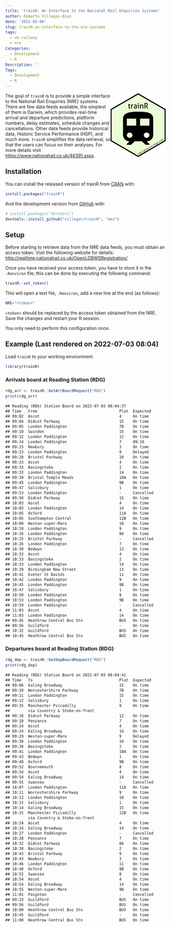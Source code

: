```yaml
---
title: 'trainR: An Interface to the National Rail Enquiries Systems'
author: Roberto Villegas-Diaz
date: '2021-02-08'
slug: trainR-an-interface-to-the-nre-systems
tags:
  - uk-railway
  - nre
Categories:
  - Development
  - R
Description: ''
Tags:
  - Development
  - R
---
```


<img src="https://raw.githubusercontent.com/villegar/trainR/main/inst/images/logo.png" alt="logo" align="right" height=200px/>

The goal of `trainR` is to provide a simple interface to the 
National Rail Enquiries (NRE) systems. There are few data feeds 
available, the simplest of them is Darwin, which provides real-time 
arrival and departure predictions, platform numbers, delay estimates, 
schedule changes and cancellations. Other data feeds provide historical 
data, Historic Service Performance (HSP), and much more. `trainR` 
simplifies the data retrieval, so that the users can focus on their 
analyses. For more details visit 
https://www.nationalrail.co.uk/46391.aspx.

## Installation

You can install the released version of trainR from [CRAN](https://CRAN.R-project.org) with:

``` r
install.packages("trainR")
```

And the development version from [GitHub](https://github.com/) with:

``` r
# install.packages("devtools")
devtools::install_github("villegar/trainR", "dev")
```

## Setup
Before starting to retrieve data from the NRE data feeds, you must obtain an access token. 
Visit the following website for details: http://realtime.nationalrail.co.uk/OpenLDBWSRegistration/

Once you have received your access token, you have to store it in the `.Renviron` file; this can be 
done by executing the following command:


```r
trainR::set_token()
```

This will open a text file, `.Renviron`, add a new line at the end (as follows):

```bash
NRE="<token>"
```

`<token>` should be replaced by the access token obtained from the NRE. Save the changes and restart 
your R session.

You only need to perform this configuration once.

## Example (Last rendered on 2022-07-03 08:04)

Load `trainR` to your working environment:

```r
library(trainR)
```

### Arrivals board at Reading Station (RDG)


```r
rdg_arr <- trainR::GetArrBoardRequest("RDG")
print(rdg_arr)
```

```
## Reading (RDG) Station Board on 2022-07-03 08:04:37
## Time   From                                    Plat  Expected
## 09:02  Ascot                                   4     On time
## 09:04  Didcot Parkway                          15    On time
## 09:05  London Paddington                       7B    On time
## 09:10  Swindon                                 15    On time
## 09:12  London Paddington                       12    On time
## 09:14  London Paddington                       7     09:16
## 09:15  Newbury                                 3     On time
## 09:23  London Paddington                       9     Delayed
## 09:28  Bristol Parkway                         10    On time
## 09:33  Ascot                                   4     On time
## 09:33  Basingstoke                             2     On time
## 09:33  London Paddington                       14    On time
## 09:39  Bristol Temple Meads                    10A   On time
## 09:45  London Paddington                       9B    On time
## 09:47  Salisbury                               1     On time
## 09:53  London Paddington                       -     Cancelled
## 09:58  Didcot Parkway                          15    On time
## 10:03  Ascot                                   4     On time
## 10:03  London Paddington                       14    On time
## 10:05  Oxford                                  11A   On time
## 10:05  Southampton Central                     12B   On time
## 10:09  Weston-super-Mare                       10    On time
## 10:10  London Paddington                       9     On time
## 10:16  London Paddington                       8A    On time
## 10:25  Bristol Parkway                         -     Cancelled
## 10:26  London Paddington                       7     On time
## 10:30  Bedwyn                                  13    On time
## 10:33  Ascot                                   4     On time
## 10:33  Basingstoke                             2     On time
## 10:33  London Paddington                       14    On time
## 10:39  Birmingham New Street                   13    On time
## 10:41  Exeter St Davids                        11    On time
## 10:42  London Paddington                       9     On time
## 10:45  London Paddington                       9B    On time
## 10:47  Salisbury                               1     On time
## 10:50  London Paddington                       8     On time
## 10:53  London Paddington                       9B    On time
## 10:59  London Paddington                       -     Cancelled
## 11:03  Ascot                                   4     On time
## 11:03  London Paddington                       14    On time
## 09:45  Heathrow Central Bus Stn                BUS   On time
## 09:56  Guildford                               -     On time
## 10:32  Guildford                               BUS   On time
## 10:45  Heathrow Central Bus Stn                BUS   On time
```

### Departures board at Reading Station (RDG)


```r
rdg_dep <- trainR::GetDepBoardRequest("RDG")
print(rdg_dep)
```

```
## Reading (RDG) Station Board on 2022-07-03 08:04:41
## Time   To                                      Plat  Expected
## 09:06  Ealing Broadway                         15    On time
## 09:10  Worcestershire Parkway                  7B    On time
## 09:11  London Paddington                       15    On time
## 09:12  Salisbury                               1     On time
## 09:15  Manchester Piccadilly                   8     On time
##        via Coventry & Stoke-on-Trent           
## 09:18  Didcot Parkway                          12    On time
## 09:18  Penzance                                7     On time
## 09:24  Ascot                                   4     On time
## 09:24  Ealing Broadway                         14    On time
## 09:29  Weston-super-Mare                       9     Delayed
## 09:30  London Paddington                       10    On time
## 09:38  Basingstoke                             2     On time
## 09:41  London Paddington                       10A   On time
## 09:43  Bedwyn                                  1     On time
## 09:48  Oxford                                  9B    On time
## 09:52  Bournemouth                             8     On time
## 09:54  Ascot                                   4     On time
## 09:54  Ealing Broadway                         14    On time
## 09:55  Swansea                                 -     Cancelled
## 10:07  London Paddington                       11A   On time
## 10:11  Worcestershire Parkway                  9     On time
## 10:12  London Paddington                       10    On time
## 10:12  Salisbury                               1     On time
## 10:14  Ealing Broadway                         15    On time
## 10:15  Manchester Piccadilly                   12B   On time
##        via Coventry & Stoke-on-Trent           
## 10:24  Ascot                                   4     On time
## 10:24  Ealing Broadway                         14    On time
## 10:27  London Paddington                       -     Cancelled
## 10:28  Penzance                                7     On time
## 10:32  Didcot Parkway                          8A    On time
## 10:38  Basingstoke                             2     On time
## 10:43  Bristol Parkway                         9     On time
## 10:43  Newbury                                 3     On time
## 10:46  London Paddington                       11    On time
## 10:48  Oxford                                  9B    On time
## 10:52  Swansea                                 8     On time
## 10:54  Ascot                                   4     On time
## 10:54  Ealing Broadway                         14    On time
## 10:55  Weston-super-Mare                       9B    On time
## 11:01  Paignton                                -     Cancelled
## 09:23  Guildford                               BUS   On time
## 09:56  Guildford                               BUS   On time
## 10:00  Heathrow Central Bus Stn                BUS   On time
## 10:45  Guildford                               -     On time
## 11:00  Heathrow Central Bus Stn                BUS   On time
```
